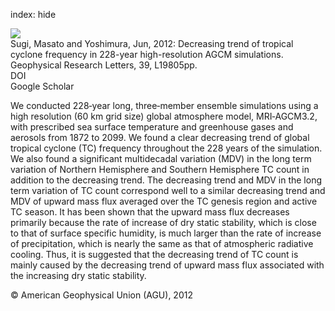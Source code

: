 index: hide

<div class="Citation">
    <div class="Citation-thumb CitationThumb-linked"  data-href="https://doi.org/10.1029/2012gl053360">
      <img src="https://static.claimspace.cloud/climate-study-static/refs/thumbs/14/Sugi_and_Yoshimura_2012-thumb.png" />
    </div>

  <div class="Citation-body">
    <div class="Citation-text">Sugi, Masato and Yoshimura, Jun, 2012: Decreasing trend of tropical cyclone frequency in 228-year high-resolution AGCM simulations. <span class="Article-journal">Geophysical Research Letters, </span><span class="Article-volume">39, </span>L19805pp.</div>
    <div class="Citation-links">
      <div class="CitationLink" data-href="https://doi.org/10.1029/2012gl053360">
        <div class="CitationLink-icon CitationLink-Doi"></div>
        <div class="CitationLink-text">DOI</div>
      </div>
      <div class="CitationLink" data-href="https://scholar.google.com/scholar?q=10.1029/2012gl053360">
        <div class="CitationLink-icon CitationLink-Scholar"></div>
        <div class="CitationLink-text">Google Scholar</div>
      </div>
    </div>
  </div>
</div>

We conducted 228‐year long, three‐member ensemble simulations using a high resolution (60 km grid size) global atmosphere model, MRI‐AGCM3.2, with prescribed sea surface temperature and greenhouse gases and aerosols from 1872 to 2099. We found a clear decreasing trend of global tropical cyclone (TC) frequency throughout the 228 years of the simulation. We also found a significant multidecadal variation (MDV) in the long term variation of Northern Hemisphere and Southern Hemisphere TC count in addition to the decreasing trend. The decreasing trend and MDV in the long term variation of TC count correspond well to a similar decreasing trend and MDV of upward mass flux averaged over the TC genesis region and active TC season. It has been shown that the upward mass flux decreases primarily because the rate of increase of dry static stability, which is close to that of surface specific humidity, is much larger than the rate of increase of precipitation, which is nearly the same as that of atmospheric radiative cooling. Thus, it is suggested that the decreasing trend of TC count is mainly caused by the decreasing trend of upward mass flux associated with the increasing dry static stability.

<div class="Citation-copy">
&copy; American Geophysical Union (AGU), 2012
</div>
